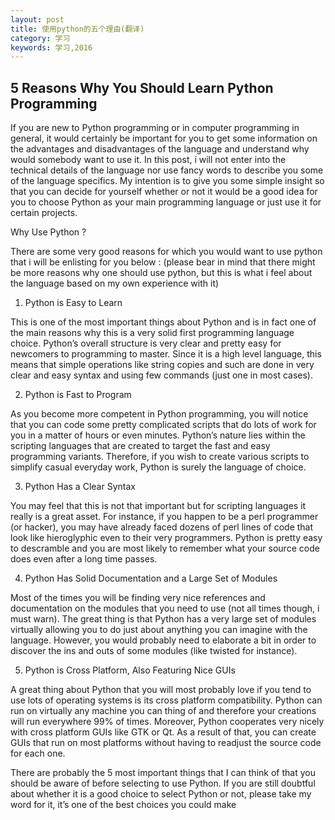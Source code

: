 ```yaml
---
layout: post
title: 使用python的五个理由(翻译)
category: 学习
keywords: 学习,2016
---
```


## 5 Reasons Why You Should Learn Python Programming

If you are new to Python programming or in computer programming in general, it would certainly be important for you to get some information on the advantages and disadvantages of the language and understand why would somebody want to use it. In this post, i will not enter into the technical details of the language nor use fancy words to describe you some of the language specifics. My intention is to give you some simple insight so that you can decide for yourself whether or not it would be a good idea for you to choose Python as your main programming language or just use it for certain projects.

Why Use Python ?

There are some very good reasons for which you would want to use python that i will be enlisting for you below : (please bear in mind that there might be more reasons why one should use python, but this is what i feel about the language based on my own experience with it)

1. Python is Easy to Learn

This is one of the most important things about Python and is in fact one of the main reasons why this is a very solid first programming language choice. Python’s overall structure is very clear and pretty easy for newcomers to programming to master. Since it is a high level language, this means that simple operations like string copies and such are done in very clear and easy syntax and using few commands (just one in most cases).

2. Python is Fast to Program

As you become more competent in Python programming, you will notice that you can code some pretty complicated scripts that do lots of work for you in a matter of hours or even minutes. Python’s nature lies within the scripting languages that are created to target the fast and easy programming variants. Therefore, if you wish to create various scripts to simplify casual everyday work, Python is surely the language of choice.

3. Python Has a Clear Syntax

You may feel that this is not that important but for scripting languages it really is a great asset. For instance, if you happen to be a perl programmer (or hacker), you may have already faced dozens of perl lines of code that look like hieroglyphic even to their very programmers. Python is pretty easy to descramble and you are most likely to remember what your source code does even after a long time passes.

4. Python Has Solid Documentation and a Large Set of Modules

Most of the times you will be finding very nice references and documentation on the modules that you need to use (not all times though, i must warn). The great thing is that Python has a very large set of modules virtually allowing you to do just about anything you can imagine with the language. However, you would probably need to elaborate a bit in order to discover the ins and outs of some modules (like twisted for instance).

5. Python is Cross Platform, Also Featuring Nice GUIs

A great thing about Python that you will most probably love if you tend to use lots of operating systems is its cross platform compatibility. Python can run on virtually any machine you can thing of and therefore your creations will run everywhere 99% of times. Moreover, Python cooperates very nicely with cross platform GUIs like GTK or Qt. As a result of that, you can create GUIs that run on most platforms without having to readjust the source code for each one.

There are probably the 5 most important things that I can think of that you should be aware of before selecting to use Python. If you are still doubtful about whether it is a good choice to select Python or not, please take my word for it, it’s one of the best choices you could make

